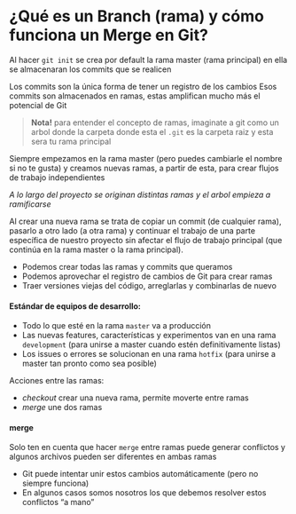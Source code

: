 # ¿Qué es un Branch (rama) y cómo funciona un Merge en Git?

Al hacer `git init` se crea por default la rama master (rama principal)
en ella se almacenaran los commits que se realicen

Los commits son la única forma de tener un registro de los cambios
Esos commits son almacenados en ramas, estas amplifican mucho más el potencial de Git

> **Nota!** para entender el concepto de ramas, imaginate a git como un arbol
donde la carpeta donde esta el `.git` es la carpeta raiz y esta sera tu rama principal

Siempre empezamos en la rama master (pero puedes cambiarle el nombre si no te gusta) y creamos nuevas ramas, a partir de esta, para crear flujos de trabajo independientes

_A lo largo del proyecto se originan distintas ramas y el arbol empieza a ramificarse_

Al crear una nueva rama se trata de copiar un commit (de cualquier rama), pasarlo a otro lado (a otra rama) y continuar el trabajo de una parte específica de nuestro proyecto sin afectar el flujo de trabajo principal (que continúa en la rama master o la rama principal).

- Podemos crear todas las ramas y commits que queramos
- Podemos aprovechar el registro de cambios de Git para crear ramas
- Traer versiones viejas del código, arreglarlas y combinarlas de nuevo

#### Estándar de equipos de desarrollo:
- Todo lo que esté en la rama `master` va a producción
- Las nuevas features, características y experimentos van en una rama `development`
(para unirse a master cuando estén definitivamente listas)
- Los issues o errores se solucionan en una rama `hotfix` (para unirse a master tan pronto como sea posible)

Acciones entre las ramas:
- _checkout_  crear una nueva rama, permite moverte entre ramas
- _merge_ une dos ramas

#### merge
Solo ten en cuenta que hacer `merge` entre ramas puede generar conflictos
y algunos archivos pueden ser diferentes en ambas ramas
- Git puede intentar unir estos cambios automáticamente (pero no siempre funciona)
- En algunos casos somos nosotros los que debemos resolver estos conflictos “a mano”
